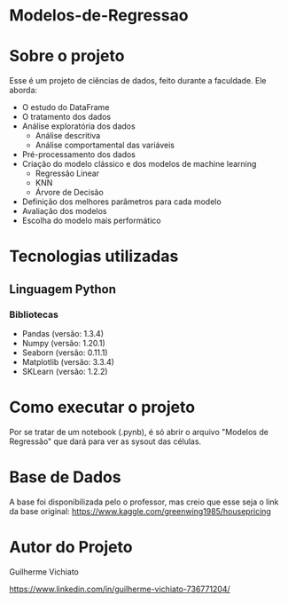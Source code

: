 # Modelos-de-Regressao

# Sobre o projeto

Esse é um projeto de ciências de dados, feito durante a faculdade. Ele aborda:
- O estudo do DataFrame
- O tratamento dos dados
- Análise exploratória dos dados 
  - Análise descritiva 
  - Análise comportamental das variáveis
- Pré-processamento dos dados
- Criação do modelo clássico e dos modelos de machine learning
  - Regressão Linear
  - KNN 
  - Árvore de Decisão
- Definição dos melhores parâmetros para cada modelo 
- Avaliação dos modelos
- Escolha do modelo mais performático

# Tecnologias utilizadas
## Linguagem Python
### Bibliotecas
- Pandas (versão: 1.3.4)
- Numpy (versão: 1.20.1)
- Seaborn (versão: 0.11.1)
- Matplotlib (versão: 3.3.4)
- SKLearn (versão: 1.2.2)

# Como executar o projeto

Por se tratar de um notebook (.pynb), é só abrir o arquivo "Modelos de Regressão" que dará para ver as sysout das células.

# Base de Dados

A base foi disponibilizada pelo o professor, mas creio que esse seja o link da base original:
https://www.kaggle.com/greenwing1985/housepricing

# Autor do Projeto

Guilherme Vichiato

https://www.linkedin.com/in/guilherme-vichiato-736771204/

